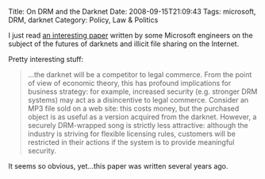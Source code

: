 Title: On DRM and the Darknet
Date: 2008-09-15T21:09:43
Tags: microsoft, DRM, darknet
Category: Policy, Law & Politics

I just read <a href="http://www.google.com/url?sa=t&source=web&ct=res&cd=1&url=http%3A%2F%2Fcrypto.stanford.edu%2FDRM2002%2Fdarknet5.doc&ei=VTLPSLfdG5m0sQOo1ciIBw&usg=AFQjCNHZkIYjxy6LnWvUSt6kGrZ3SYLMZQ&sig2=hz865qMKNfakTgDi4sUVpA">an 
interesting paper</a> written by some Microsoft engineers on the subject of 
the futures of darknets and illicit file sharing on the Internet. 

Pretty interesting stuff:

>...the darknet will be a competitor to legal commerce. From the point of 
view of economic theory, this has profound implications for business strategy: 
for example, increased security (e.g. stronger DRM systems) may act as a
disincentive to legal commerce. Consider an MP3 file sold on a web site: this 
costs money, but the purchased object is as useful as a version acquired from 
the darknet. However, a securely DRM-wrapped song is strictly less attractive: 
although the industry is striving for flexible licensing rules, customers will 
be restricted in their actions if the system is to provide meaningful security.

It seems so obvious, yet...this paper was written several years ago. 
